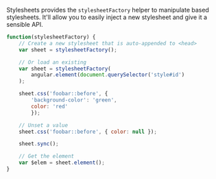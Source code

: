 Stylesheets provides the `stylesheetFactory` helper to manipulate *<head>* based stylesheets. It'll allow you to easily inject a new stylesheet and give it a sensible API.

```js
function(stylesheetFactory) {
	// Create a new stylesheet that is auto-appended to <head>
	var sheet = stylesheetFactory();

	// Or load an existing
	var sheet = stylesheetFactory(
		angular.element(document.querySelector('style#id')
	);

	sheet.css('foobar::before', {
		'background-color': 'green',
		color: 'red'
		});

	// Unset a value
	sheet.css('foobar::before', { color: null });

	sheet.sync();

	// Get the element
	var $elem = sheet.element();
}
```
